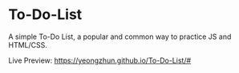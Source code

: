 # To-Do-List
A simple To-Do List, a popular and common way to practice JS and HTML/CSS.

Live Preview: https://yeongzhun.github.io/To-Do-List/#
